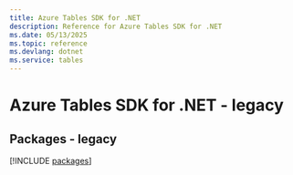 ```yaml
---
title: Azure Tables SDK for .NET
description: Reference for Azure Tables SDK for .NET
ms.date: 05/13/2025
ms.topic: reference
ms.devlang: dotnet
ms.service: tables
---
```

# Azure Tables SDK for .NET - legacy
## Packages - legacy
[!INCLUDE [packages](tables-index.md)]